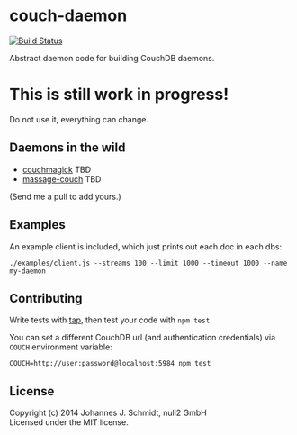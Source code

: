 # couch-daemon
[![Build Status](https://travis-ci.org/jo/couch-daemon.svg?branch=master)](https://travis-ci.org/jo/couch-daemon)

Abstract daemon code for building CouchDB daemons.

# This is still work in progress!
Do not use it, everything can change.

## Daemons in the wild
* [couchmagick](https://github.com/jo/couchmagick) TBD
* [massage-couch](https://github.com/jo/massage-couch) TBD

(Send me a pull to add yours.)

## Examples
An example client is included, which just prints out each doc in each dbs:

```shell
./examples/client.js --streams 100 --limit 1000 --timeout 1000 --name my-daemon
```

## Contributing
Write tests with [tap](https://github.com/isaacs/node-tap),
then test your code with `npm test`.

You can set a different CouchDB url (and authentication credentials) via `COUCH` environment variable:
```shell
COUCH=http://user:password@localhost:5984 npm test
```

## License
Copyright (c) 2014 Johannes J. Schmidt, null2 GmbH  
Licensed under the MIT license.
